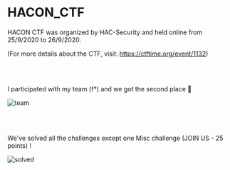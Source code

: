 # HACON_CTF

HACON CTF was organized by HAC-Security and held online from 25/9/2020 to 26/9/2020.

(For more details about the CTF, visit: https://ctftime.org/event/1132)

<br/><br/>

I participated with my team (f*) and we got the second place 🥈

![team](https://user-images.githubusercontent.com/70543460/94368749-919af480-00ee-11eb-943b-d1146119ca87.png)

<br/><br/>

We've solved all the challenges except one Misc challenge (JOIN US - 25 points) !

![solved](https://user-images.githubusercontent.com/70543460/94368805-ee96aa80-00ee-11eb-9152-47e852c811e1.png)
